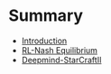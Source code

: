 # Summary

* [Introduction](README.md)
* [RL-Nash Equilibrium](chapter1.md)
* [Deepmind-StarCraftII](deepmind-starcraftii.md)

